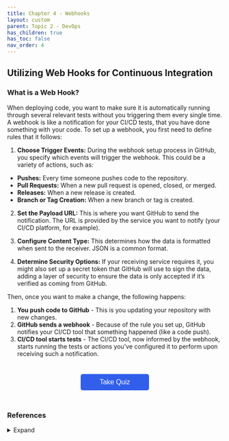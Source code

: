 ```yaml
---
title: Chapter 4 - Webhooks
layout: custom
parent: Topic 2 - DevOps
has_children: true
has_toc: false
nav_order: 4
---
```


## Utilizing Web Hooks for Continuous Integration
### What is a Web Hook?
When deploying code, you want to make sure it is automatically running through several relevant tests without you triggering them every single time. A webhook is like a notification for your CI/CD tests, that you have done something with your code. To set up a webhook, you first need to define rules that it follows:

1. **Choose Trigger Events:** During the webhook setup process in GitHub, you specify which events will trigger the webhook. This could be a variety of actions, such as:
- **Pushes:** Every time someone pushes code to the repository.
- **Pull Requests:** When a new pull request is opened, closed, or merged.
- **Releases:** When a new release is created.
- **Branch or Tag Creation:** When a new branch or tag is created.

2. **Set the Payload URL:** This is where you want GitHub to send the notification. The URL is provided by the service you want to notify (your CI/CD platform, for example).

3. **Configure Content Type:** This determines how the data is formatted when sent to the receiver. JSON is a common format.

4. **Determine Security Options:** If your receiving service requires it, you might also set up a secret token that GitHub will use to sign the data, adding a layer of security to ensure the data is only accepted if it’s verified as coming from GitHub.

Then, once you want to make a change, the following happens:
1. **You push code to GitHub** - This is you updating your repository with new changes.
2. **GitHub sends a webhook** - Because of the rule you set up, GitHub notifies your CI/CD tool that something happened (like a code push).
3. **CI/CD tool starts tests** - The CI/CD tool, now informed by the webhook, starts running the tests or actions you've configured it to perform upon receiving such a notification.

<style>
  .quiz-btn {
      width: 160px;
      background-color: #315EEB;
      color: white;
      border: none;
      padding: 10px 15px;
      text-align: center;
      display: inline-block;
      font-size: 16px;
      margin: 25px 2px;
      cursor: pointer;
      border-radius: 5px;
  }

  .quiz-btn:hover {
      background-color: #1046e9;
  }
</style>

<div style="text-align: center">
  <button class="quiz-btn" onclick="window.location.href='quiz/quiz'">Take Quiz</button>
</div>

### References 
<details>
  <Summary>Expand</Summary>
      <b>1.</b> “About Webhooks.” <i>GitHub Docs</i>, <a href="https://docs.github.com/en/webhooks/about-webhooks" target="_blank">https://docs.github.com/en/webhooks/about-webhooks</a>. Accessed 11 Apr. 2024.<br>
      <b>2.</b> “What Are Webhooks and How Do They Work.” <i>What Are Webhooks And How Do They Work</i>, 14 Aug. 2021, <a href="https://hookdeck.com/webhooks/guides/what-are-webhooks-how-they-work" target="_blank">https://hookdeck.com/webhooks/guides/what-are-webhooks-how-they-work</a>.<br>
      <b>3.</b> “What Is a Webhook? Webhooks for Beginners.” <i>YouTube</i>, YouTube, 30 Nov. 2021, <a href="https://www.youtube.com/watch?v=mrkQ5iLb4DM" target="_blank">https://www.youtube.com/watch?v=mrkQ5iLb4DM</a>.<br>
      <b>4.</b> “What Is a Webhook?” <i>Red Hat - We Make Open Source Technologies for the Enterprise</i>, <a href="https://www.redhat.com/en/topics/automation/what-is-a-webhook" target="_blank">https://www.redhat.com/en/topics/automation/what-is-a-webhook</a>. Accessed 11 Apr. 2024.<br>
</details>
